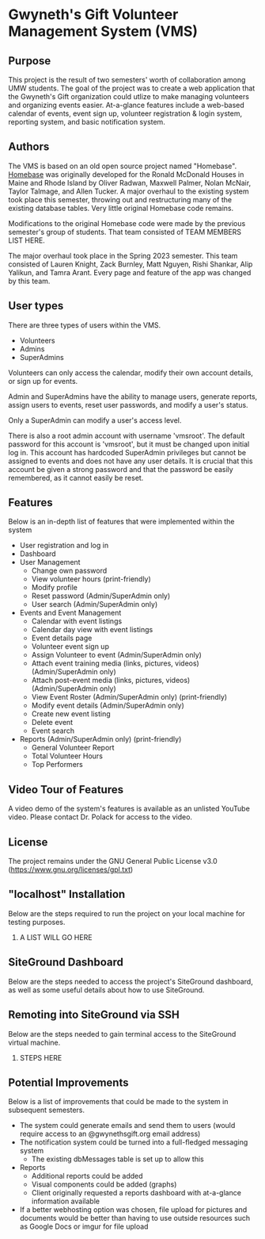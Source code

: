 # Gwyneth's Gift Volunteer Management System (VMS)
## Purpose
This project is the result of two semesters' worth of collaboration among UMW students. The goal of the project was to create a web application that the Gwyneth's Gift organization could utlize to make managing volunteers and organizing events easier. At-a-glance features include a web-based calendar of events, event sign up, volunteer registration & login system, reporting system, and basic notification system.

## Authors
The VMS is based on an old open source project named "Homebase". [Homebase](https://a.link.will.go.here/) was originally developed for the Ronald McDonald Houses in Maine and Rhode Island by Oliver Radwan, Maxwell Palmer, Nolan McNair, Taylor Talmage, and Allen Tucker. A major overhaul to the existing system took place this semester, throwing out and restructuring many of the existing database tables. Very little original Homebase code remains.

Modifications to the original Homebase code were made by the previous semester's group of students. That team consisted of TEAM MEMBERS LIST HERE.

The major overhaul took place in the Spring 2023 semester. This team consisted of Lauren Knight, Zack Burnley, Matt Nguyen, Rishi Shankar, Alip Yalikun, and Tamra Arant. Every page and feature of the app was changed by this team.

## User types
There are three types of users within the VMS.
* Volunteers
* Admins
* SuperAdmins

Volunteers can only access the calendar, modify their own account details, or sign up for events.

Admin and SuperAdmins have the ability to manage users, generate reports, assign users to events, reset user passwords, and modify a user's status.

Only a SuperAdmin can modify a user's access level.

There is also a root admin account with username 'vmsroot'. The default password for this account is 'vmsroot', but it must be changed upon initial log in. This account has hardcoded SuperAdmin privileges but cannot be assigned to events and does not have any user details. It is crucial that this account be given a strong password and that the password be easily remembered, as it cannot easily be reset.

## Features
Below is an in-depth list of features that were implemented within the system
* User registration and log in
* Dashboard
* User Management
  * Change own password
  * View volunteer hours (print-friendly)
  * Modify profile
  * Reset password (Admin/SuperAdmin only)
  * User search (Admin/SuperAdmin only)
* Events and Event Management
  * Calendar with event listings
  * Calendar day view with event listings
  * Event details page
  * Volunteer event sign up
  * Assign Volunteer to event (Admin/SuperAdmin only)
  * Attach event training media (links, pictures, videos) (Admin/SuperAdmin only)
  * Attach post-event media (links, pictures, videos) (Admin/SuperAdmin only)
  * View Event Roster (Admin/SuperAdmin only) (print-friendly)
  * Modify event details (Admin/SuperAdmin only)
  * Create new event listing
  * Delete event
  * Event search
* Reports (Admin/SuperAdmin only) (print-friendly)
  * General Volunteer Report
  * Total Volunteer Hours
  * Top Performers

## Video Tour of Features
A video demo of the system's features is available as an unlisted YouTube video. Please contact Dr. Polack for access to the video.

## License
The project remains under the GNU General Public License v3.0 (https://www.gnu.org/licenses/gpl.txt)

## "localhost" Installation
Below are the steps required to run the project on your local machine for testing purposes.
1. A LIST WILL GO HERE

## SiteGround Dashboard
Below are the steps needed to access the project's SiteGround dashboard, as well as some useful details about how to use SiteGround.

## Remoting into SiteGround via SSH
Below are the steps needed to gain terminal access to the SiteGround virtual machine.
1. STEPS HERE

## Potential Improvements
Below is a list of improvements that could be made to the system in subsequent semesters.
* The system could generate emails and send them to users (would require access to an @gwynethsgift.org email address)
* The notification system could be turned into a full-fledged messaging system
  * The existing dbMessages table is set up to allow this
* Reports
  * Additional reports could be added
  * Visual components could be added (graphs)
  * Client originally requested a reports dashboard with at-a-glance information available
* If a better webhosting option was chosen, file upload for pictures and documents would be better than having to use outside resources such as Google Docs or imgur for file upload
